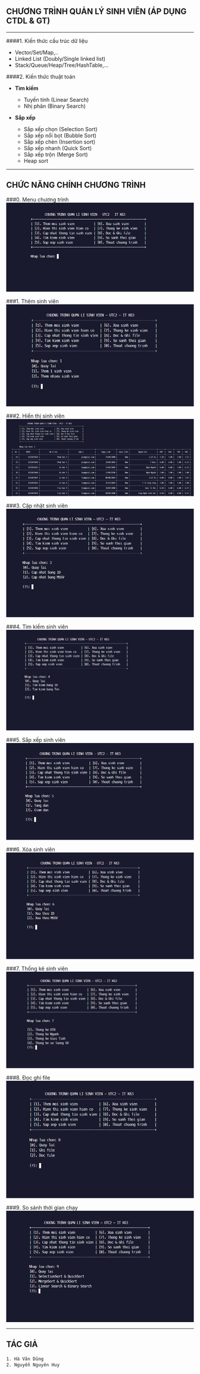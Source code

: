 ## CHƯƠNG TRÌNH QUẢN LÝ SINH VIÊN (ÁP DỤNG CTDL & GT)
----------------------------------------------------------
####1. Kiến thức cấu trúc dữ liệu
- Vector/Set/Map,..
- Linked List (Doubly/Single linked list)
- Stack/Queue/Heap/Tree/HashTable,...

####2. Kiến thức thuật toán
- **Tìm kiếm**
    - Tuyến tính (Linear Search)
    - Nhị phân (Binary Search)

- **Sắp xếp**
    - Sắp xếp chọn (Selection Sort)
    - Sắp xếp nổi bọt (Bubble Sort)
    - Sắp xếp chèn (Insertion sort)
    - Sắp xếp nhanh (Quick Sort)
    - Sắp xếp trộn (Merge Sort)
    - Heap sort
----------------------------------------------------------
## CHỨC NĂNG CHÍNH CHƯƠNG TRÌNH
###0. Menu chương trình
![main](./Source/images/main.png)

###1. Thêm sinh viên 
![add](./Source/images/add-student.png)

###2. Hiển thị sinh viên
![display](./Source/images/display-student.png)

###3. Cập nhật sinh viên
![update](./Source/images/update.png)

###4. Tìm kiếm sinh viên
![search](./Source/images/search.png)

###5. Sắp xếp sinh viên
![sort](./Source/images/sort.png)

###6. Xóa sinh viên
![delete](./Source/images/delete.png)

###7. Thống kê sinh viên
![thong-ke](./Source/images/thong-ke.png)

###8. Đọc ghi file
![file](./Source/images/file.png)

###9. So sánh thời gian chạy
![compare](./Source/images/compare.png)

----------------------------------------------------------

## TÁC GIẢ
    1. Hà Văn Dũng
    2. Nguyễn Nguyên Huy
